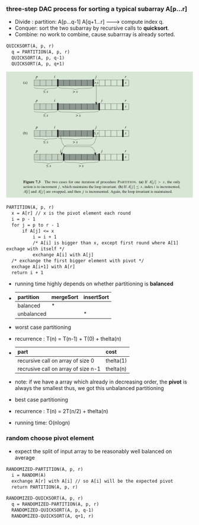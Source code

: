 ### three-step DAC process for sorting a typical subarray A[p...r]
+ Divide : partition: A[p...q-1] A[q+1...r] ---> compute index q.
+ Conquer: sort the two subarray by recursive calls to **quicksort**.
+ Combine: no work to combine, cause subarrray is already sorted.

```
QUICKSORT(A, p, r)
  q = PARTITION(A, p, r)
  QUICKSORT(A, p, q-1)
  QUICKSORT(A, p, q+1)
```
![](image/partition.png)
```
PARTITION(A, p, r)
  x = A[r] // x is the pivot element each round
  i = p - 1
  for j = p to r - 1
      if A[j] <= x
          i = i + 1
          /* A[i] is bigger than x, except first round where A[1] exchage with itself */
          exchange A[i] with A[j]
  /* exchange the first bigger element with pivot */
  exchage A[i+1] with A[r]
  return i + 1
```
+ running time highly depends on whether partitioning is **balanced**

+ | partition  | mergeSort | insertSort |
  | ---------- | --------- | ---------- |
  | balanced   | *         |            |
  | unbalanced |           | *          |
+ worst case partitioning
+ recurrence : T(n) = T(n-1) + T(0) + thelta(n)

+ | part                                | cost      |
  | ----------------------------------- | --------- |
  | recursive call on array of size 0   | thelta(1) |
  | recrusive call on array of size n-1 | thelta(n) |
+ note: if we have a array which already in decreasing order, the **pivot** is always the smallest
  thus, we got this unbalanced partitioning
+ best case partitioning
+ recurrence : T(n) = 2T(n/2) + thelta(n)
+ running time: O(nlogn)

### random choose pivot element
+ expect the split of input array to be reasonably well balanced on average

```
RANDOMIZED-PARTITION(A, p, r)
  i = RANDOM(A)
  exchange A[r] with A[i] // so A[i] will be the expected pivot
  return PARTITION(A, p, r)
```
```
RANDOMIZED-QUICKSORT(A, p, r)
  q = RANDOMIZED-PARTITION(A, p, r)
  RANDOMIZED-QUICKSORT(A, p, q-1)
  RANDOMIZED-QUICKSORT(A, q+1, r)
```
